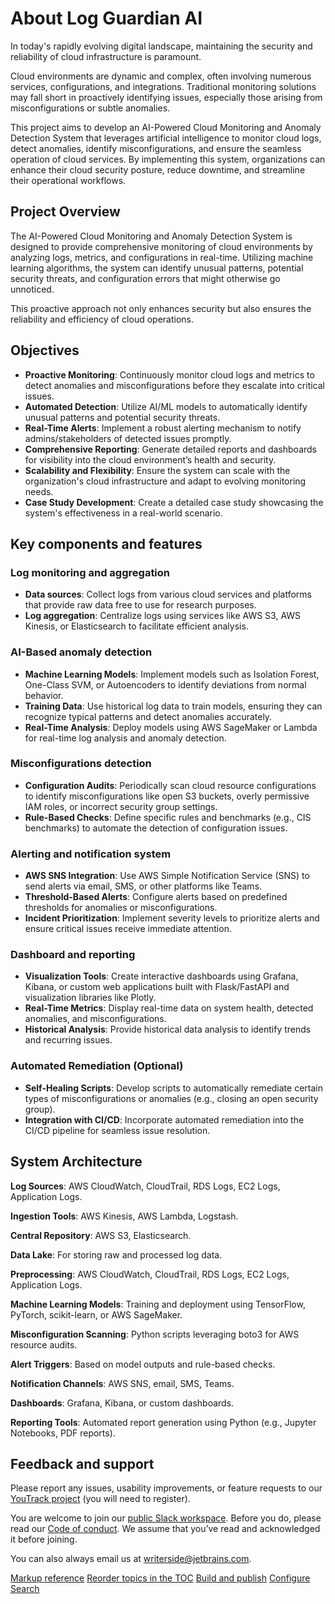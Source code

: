 # About Log Guardian AI

In today's rapidly evolving digital landscape, maintaining the security and reliability of cloud infrastructure is paramount. 

Cloud environments are dynamic and complex, often involving numerous services, configurations, and integrations. Traditional monitoring solutions may fall short in proactively identifying issues, especially those arising from misconfigurations or subtle anomalies. 

This project aims to develop an AI-Powered Cloud Monitoring and Anomaly Detection System that leverages artificial intelligence to monitor cloud logs, detect anomalies, identify misconfigurations, and ensure the seamless operation of cloud services. By implementing this system, organizations can enhance their cloud security posture, reduce downtime, and streamline their operational workflows.

## Project Overview
The AI-Powered Cloud Monitoring and Anomaly Detection System is designed to provide comprehensive monitoring of cloud environments by analyzing logs, metrics, and configurations in real-time. Utilizing machine learning algorithms, the system can identify unusual patterns, potential security threats, and configuration errors that might otherwise go unnoticed. 

This proactive approach not only enhances security but also ensures the reliability and efficiency of cloud operations.

## Objectives

- **Proactive Monitoring**: Continuously monitor cloud logs and metrics to detect anomalies and misconfigurations before they escalate into critical issues.
- **Automated Detection**: Utilize AI/ML models to automatically identify unusual patterns and potential security threats.
- **Real-Time Alerts**: Implement a robust alerting mechanism to notify admins/stakeholders of detected issues promptly.
- **Comprehensive Reporting**: Generate detailed reports and dashboards for visibility into the cloud environment’s health and security.
- **Scalability and Flexibility**: Ensure the system can scale with the organization's cloud infrastructure and adapt to evolving monitoring needs.
- **Case Study Development**: Create a detailed case study showcasing the system's effectiveness in a real-world scenario.

## Key components and features

### Log monitoring and aggregation

- **Data sources**: Collect logs from various cloud services and platforms that provide raw data free to use for research purposes.
- **Log aggregation**: Centralize logs using services like AWS S3, AWS Kinesis, or Elasticsearch to facilitate efficient analysis.

### AI-Based anomaly detection

- **Machine Learning Models**: Implement models such as Isolation Forest, One-Class SVM, or Autoencoders to identify deviations from normal behavior.
- **Training Data**: Use historical log data to train models, ensuring they can recognize typical patterns and detect anomalies accurately.
- **Real-Time Analysis**: Deploy models using AWS SageMaker or Lambda for real-time log analysis and anomaly detection.

### Misconfigurations detection

- **Configuration Audits**: Periodically scan cloud resource configurations to identify misconfigurations like open S3 buckets, overly permissive IAM roles, or incorrect security group settings.
- **Rule-Based Checks**: Define specific rules and benchmarks (e.g., CIS benchmarks) to automate the detection of configuration issues.

### Alerting and notification system

- **AWS SNS Integration**: Use AWS Simple Notification Service (SNS) to send alerts via email, SMS, or other platforms like Teams.
- **Threshold-Based Alerts**: Configure alerts based on predefined thresholds for anomalies or misconfigurations.
- **Incident Prioritization**: Implement severity levels to prioritize alerts and ensure critical issues receive immediate attention.

### Dashboard and reporting

- **Visualization Tools**: Create interactive dashboards using Grafana, Kibana, or custom web applications built with Flask/FastAPI and visualization libraries like Plotly.
- **Real-Time Metrics**: Display real-time data on system health, detected anomalies, and misconfigurations.
- **Historical Analysis**: Provide historical data analysis to identify trends and recurring issues.

### Automated Remediation (Optional)

- **Self-Healing Scripts**: Develop scripts to automatically remediate certain types of misconfigurations or anomalies (e.g., closing an open security group).
- **Integration with CI/CD**: Incorporate automated remediation into the CI/CD pipeline for seamless issue resolution.

## System Architecture

<chapter title="Data Collection Layer" id="data_collection_layer" collapsible="true">
    <p><b>Log Sources</b>: AWS CloudWatch, CloudTrail, RDS Logs, EC2 Logs, Application Logs.</p>
    <p><b>Ingestion Tools</b>: AWS Kinesis, AWS Lambda, Logstash.</p>
</chapter>

<chapter title="Data Storage Layer" id="data_storage_layer" collapsible="true">
    <p><b>Central Repository</b>: AWS S3, Elasticsearch.</p>
    <p><b>Data Lake</b>: For storing raw and processed log data.</p>
</chapter>

<chapter title="Processing and Analysis Layer" id="processing_and_analysis_layer" collapsible="true">
    <p><b>Preprocessing</b>: AWS CloudWatch, CloudTrail, RDS Logs, EC2 Logs, Application Logs.</p>
    <p><b>Machine Learning Models</b>: Training and deployment using TensorFlow, PyTorch, scikit-learn, or AWS SageMaker.</p>
    <p><b>Misconfiguration Scanning</b>: Python scripts leveraging boto3 for AWS resource audits.</p>
</chapter>

<chapter title="Alerting and Notification Layer" id="alerting_and_notification_layer" collapsible="true">
    <p><b>Alert Triggers</b>: Based on model outputs and rule-based checks.</p>
    <p><b>Notification Channels</b>: AWS SNS, email, SMS, Teams.</p>
</chapter>

<chapter title="Visualization and Reporting Layer" id="visualization_and_reporting_layer" collapsible="true">
    <p><b>Dashboards</b>: Grafana, Kibana, or custom dashboards.</p>
    <p><b>Reporting Tools</b>: Automated report generation using Python (e.g., Jupyter Notebooks, PDF reports).</p>
</chapter>



## Feedback and support
Please report any issues, usability improvements, or feature requests to our
<a href="https://youtrack.jetbrains.com/newIssue?project=WRS">YouTrack project</a>
(you will need to register).

You are welcome to join our
<a href="https://jb.gg/WRS_Slack">public Slack workspace</a>.
Before you do, please read our [Code of conduct](https://plugins.jetbrains.com/plugin/20158-writerside/docs/writerside-code-of-conduct.html).
We assume that you’ve read and acknowledged it before joining.

You can also always email us at [writerside@jetbrains.com](mailto:writerside@jetbrains.com).

<seealso>
    <category ref="wrs">
        <a href="https://plugins.jetbrains.com/plugin/20158-writerside/docs/markup-reference.html">Markup reference</a>
        <a href="https://plugins.jetbrains.com/plugin/20158-writerside/docs/manage-table-of-contents.html">Reorder topics in the TOC</a>
        <a href="https://plugins.jetbrains.com/plugin/20158-writerside/docs/local-build.html">Build and publish</a>
        <a href="https://plugins.jetbrains.com/plugin/20158-writerside/docs/configure-search.html">Configure Search</a>
    </category>
</seealso>